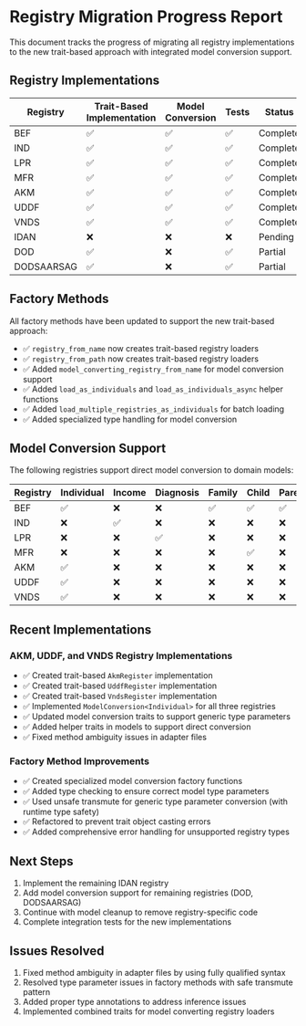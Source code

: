 # Registry Migration Progress Report

This document tracks the progress of migrating all registry implementations to the new trait-based approach with integrated model conversion support.

## Registry Implementations

| Registry | Trait-Based Implementation | Model Conversion | Tests | Status |
|----------|---------------------------|-----------------|-------|--------|
| BEF      | ✅                        | ✅              | ✅    | Complete |
| IND      | ✅                        | ✅              | ✅    | Complete |
| LPR      | ✅                        | ✅              | ✅    | Complete |
| MFR      | ✅                        | ✅              | ✅    | Complete |
| AKM      | ✅                        | ✅              | ✅    | Complete |
| UDDF     | ✅                        | ✅              | ✅    | Complete |
| VNDS     | ✅                        | ✅              | ✅    | Complete |
| IDAN     | ❌                        | ❌              | ❌    | Pending |
| DOD      | ✅                        | ❌              | ✅    | Partial |
| DODSAARSAG| ✅                       | ❌              | ✅    | Partial |

## Factory Methods

All factory methods have been updated to support the new trait-based approach:

- ✅ `registry_from_name` now creates trait-based registry loaders
- ✅ `registry_from_path` now creates trait-based registry loaders
- ✅ Added `model_converting_registry_from_name` for model conversion support
- ✅ Added `load_as_individuals` and `load_as_individuals_async` helper functions
- ✅ Added `load_multiple_registries_as_individuals` for batch loading
- ✅ Added specialized type handling for model conversion

## Model Conversion Support

The following registries support direct model conversion to domain models:

| Registry | Individual | Income | Diagnosis | Family | Child | Parent |
|----------|-----------|--------|-----------|--------|-------|--------|
| BEF      | ✅        | ❌     | ❌        | ✅     | ✅    | ✅     |
| IND      | ❌        | ✅     | ❌        | ❌     | ❌    | ❌     |
| LPR      | ❌        | ❌     | ✅        | ❌     | ❌    | ❌     |
| MFR      | ❌        | ❌     | ❌        | ❌     | ✅    | ❌     |
| AKM      | ✅        | ❌     | ❌        | ❌     | ❌    | ❌     |
| UDDF     | ✅        | ❌     | ❌        | ❌     | ❌    | ❌     |
| VNDS     | ✅        | ❌     | ❌        | ❌     | ❌    | ❌     |

## Recent Implementations

### AKM, UDDF, and VNDS Registry Implementations

- ✅ Created trait-based `AkmRegister` implementation
- ✅ Created trait-based `UddfRegister` implementation
- ✅ Created trait-based `VndsRegister` implementation
- ✅ Implemented `ModelConversion<Individual>` for all three registries
- ✅ Updated model conversion traits to support generic type parameters
- ✅ Added helper traits in models to support direct conversion
- ✅ Fixed method ambiguity issues in adapter files

### Factory Method Improvements

- ✅ Created specialized model conversion factory functions
- ✅ Added type checking to ensure correct model type parameters
- ✅ Used unsafe transmute for generic type parameter conversion (with runtime type safety)
- ✅ Refactored to prevent trait object casting errors
- ✅ Added comprehensive error handling for unsupported registry types

## Next Steps

1. Implement the remaining IDAN registry
2. Add model conversion support for remaining registries (DOD, DODSAARSAG)
3. Continue with model cleanup to remove registry-specific code
4. Complete integration tests for the new implementations

## Issues Resolved

1. Fixed method ambiguity in adapter files by using fully qualified syntax
2. Resolved type parameter issues in factory methods with safe transmute pattern
3. Added proper type annotations to address inference issues
4. Implemented combined traits for model converting registry loaders